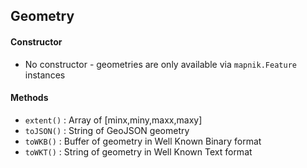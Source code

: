 ## Geometry

#### Constructor

- No constructor - geometries are only available via `mapnik.Feature` instances

#### Methods

- `extent()` : Array of [minx,miny,maxx,maxy]
- `toJSON()` : String of GeoJSON geometry
- `toWKB()` : Buffer of geometry in Well Known Binary format
- `toWKT()` : String of geometry in Well Known Text format
